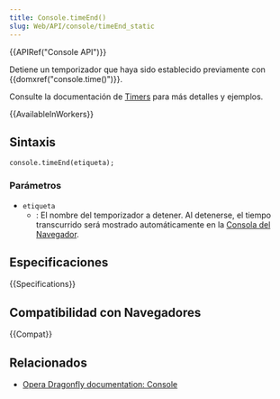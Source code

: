 ```yaml
---
title: Console.timeEnd()
slug: Web/API/console/timeEnd_static
---
```


{{APIRef("Console API")}}

Detiene un temporizador que haya sido establecido previamente con {{domxref("console.time()")}}.

Consulte la documentación de [Timers](/es/docs/Web/API/console#timers) para más detalles y ejemplos.

{{AvailableInWorkers}}

## Sintaxis

```
console.timeEnd(etiqueta);
```

### Parámetros

- `etiqueta`
  - : El nombre del temporizador a detener. Al detenerse, el tiempo transcurrido será mostrado automáticamente en la [Consola del Navegador](https://firefox-source-docs.mozilla.org/devtools-user/web_console/index.html).

## Especificaciones

{{Specifications}}

## Compatibilidad con Navegadores

{{Compat}}

## Relacionados

- [Opera Dragonfly documentation: Console](https://www.opera.com/dragonfly/documentation/console/)

